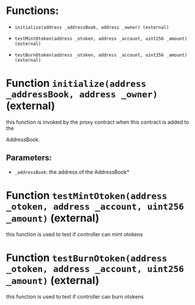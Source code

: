 # Functions:

- `initialize(address _addressBook, address _owner) (external)`

- `testMintOtoken(address _otoken, address _account, uint256 _amount) (external)`

- `testBurnOtoken(address _otoken, address _account, uint256 _amount) (external)`

# Function `initialize(address _addressBook, address _owner)` (external)

this function is invoked by the proxy contract when this contract is added to the

AddressBook.

## Parameters:

- `_addressBook`: the address of the AddressBook*

# Function `testMintOtoken(address _otoken, address _account, uint256 _amount)` (external)

this function is used to test if controller can mint otokens

# Function `testBurnOtoken(address _otoken, address _account, uint256 _amount)` (external)

this function is used to test if controller can burn otokens
